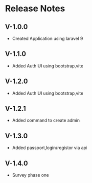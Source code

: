 # Release Notes

## V-1.0.0

- Created Application using laravel 9

## V-1.1.0

- Added Auth UI using bootstrap,vite

## V-1.2.0

- Added Auth UI using bootstrap,vite

## V-1.2.1

- Added command to create admin

## V-1.3.0

- Added passport,login/registor via api

## V-1.4.0

- Survey phase one 


